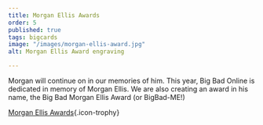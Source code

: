 ```yaml
---
title: Morgan Ellis Awards
order: 5
published: true
tags: bigcards
image: "/images/morgan-ellis-award.jpg"
alt: Morgan Ellis Award engraving

---
```

Morgan will continue on in our memories of him. This year, Big Bad Online is dedicated in memory of Morgan Ellis. We are also creating an award in his name, the Big Bad Morgan Ellis Award (or BigBad-ME!)

[Morgan Ellis Awards](/morgan-ellis-awards){.icon-trophy}